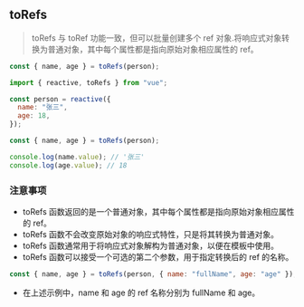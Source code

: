 ## toRefs

> toRefs 与 toRef 功能一致，但可以批量创建多个 ref 对象.将响应式对象转换为普通对象，其中每个属性都是指向原始对象相应属性的 ref。

```js
const { name, age } = toRefs(person);
```

```js
import { reactive, toRefs } from "vue";

const person = reactive({
  name: "张三",
  age: 18,
});

const { name, age } = toRefs(person);

console.log(name.value); // '张三'
console.log(age.value); // 18
```

### 注意事项

- toRefs 函数返回的是一个普通对象，其中每个属性都是指向原始对象相应属性的 ref。
- toRefs 函数不会改变原始对象的响应式特性，只是将其转换为普通对象。
- toRefs 函数通常用于将响应式对象解构为普通对象，以便在模板中使用。
- toRefs 函数可以接受一个可选的第二个参数，用于指定转换后的 ref 的名称。

```js
const { name, age } = toRefs(person, { name: "fullName", age: "age" });
```

- 在上述示例中，name 和 age 的 ref 名称分别为 fullName 和 age。
